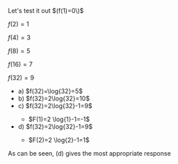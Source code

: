 Let's test it out
$(f(1)=0\)$

$f(2)=1$

$f(4)=3$

$f(8)=5$

$f(16)=7$

$f(32)=9$

<ul>
  <li> a) $f(32)=\log{32}=5$ </li>
  <li> b) $f(32)=2\log{32}=10$ </li>
  <li> c) $f(32)=2\log{32}-1=9$ </li>
    <ul>
      <li> $F(1)=2 \log{1}-1=-1$ </li>
    </ul>
  <li> d) $f(32)=2\log{32}-1=9$ </li>
  <ul>
    <li> $F(2)=2 \log{2}-1=1$ </li>
  </ul>
</ul>

As can be seen, (d) gives the most appropriate response
